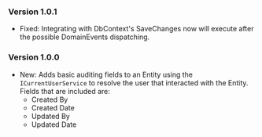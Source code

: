 ### Version 1.0.1

- Fixed: Integrating with DbContext's SaveChanges now will execute after the possible DomainEvents dispatching. 

### Version 1.0.0

- New: Adds basic auditing fields to an Entity using the `ICurrentUserService` to resolve the user that interacted with the Entity. Fields that are included are:
  * Created By
  * Created Date
  * Updated By
  * Updated Date